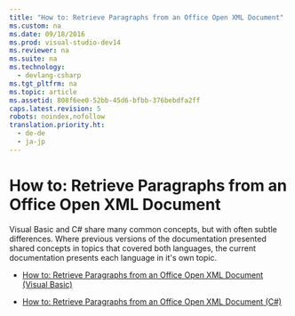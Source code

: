 ```yaml
---
title: "How to: Retrieve Paragraphs from an Office Open XML Document"
ms.custom: na
ms.date: 09/18/2016
ms.prod: visual-studio-dev14
ms.reviewer: na
ms.suite: na
ms.technology: 
  - devlang-csharp
ms.tgt_pltfrm: na
ms.topic: article
ms.assetid: 808f6ee0-52bb-45d6-bfbb-376bebdfa2ff
caps.latest.revision: 5
robots: noindex,nofollow
translation.priority.ht: 
  - de-de
  - ja-jp
---
```

# How to: Retrieve Paragraphs from an Office Open XML Document
Visual Basic and C# share many common concepts, but with often subtle differences. Where previous versions of the documentation presented shared concepts in topics that covered both languages, the current documentation presents each language in it's own topic.  
  
-   [How to: Retrieve Paragraphs from an Office Open XML Document (Visual Basic)](../vs140/How-to--Retrieve-Paragraphs-from-an-Office-Open-XML-Document--Visual-Basic-.md)  
  
-   [How to: Retrieve Paragraphs from an Office Open XML Document (C#)](../Topic/How%20to:%20Retrieve%20Paragraphs%20from%20an%20Office%20Open%20XML%20Document%20\(C%23\).md)